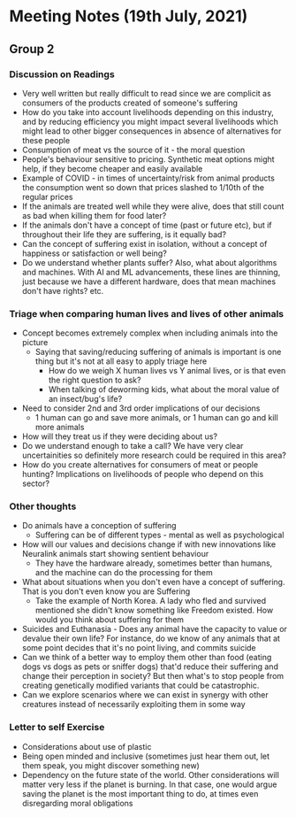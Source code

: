 # Meeting Notes (19th July, 2021)

## Group 2

### Discussion on Readings

* Very well written but really difficult to read since we are complicit as consumers of the products created of someone's suffering
* How do you take into account livelihoods depending on this industry, and by reducing efficiency you might impact several livelihoods which might lead to other bigger consequences in absence of alternatives for these people
* Consumption of meat vs the source of it - the moral question
* People's behaviour sensitive to pricing. Synthetic meat options might help, if they become cheaper and easily available
* Example of COVID - in times of uncertainty/risk from animal products the consumption went so down that prices slashed to 1/10th of the regular prices
* If the animals are treated well while they were alive, does that still count as bad when killing them for food later?
* If the animals don't have a concept of time (past or future etc), but if throughout their life they are suffering, is it equally bad?
* Can the concept of suffering exist in isolation, without a concept of happiness or satisfaction or well being?
* Do we understand whether plants suffer? Also, what about algorithms and machines. With AI and ML advancements, these lines are thinning, just because we have a different hardware, does that mean machines don't have rights? etc.

### Triage when comparing human lives and lives of other animals

* Concept becomes extremely complex when including animals into the picture
  * Saying that saving/reducing suffering of animals is important is one thing but it's not at all easy to apply triage here
    * How do we weigh X human lives vs Y animal lives, or is that even the right question to ask?
    * When talking of deworming kids, what about the moral value of an insect/bug's life?
* Need to consider 2nd and 3rd order implications of our decisions
  * 1 human can go and save more animals, or 1 human can go and kill more animals
* How will they treat us if they were deciding about us?
* Do we understand enough to take a call? We have very clear uncertainities so definitely more research could be required in this area?
* How do you create alternatives for consumers of meat or people hunting? Implications on livelihoods of people who depend on this sector?

### Other thoughts

* Do animals have a conception of suffering
  * Suffering can be of different types - mental as well as psychological
* How will our values and decisions change if with new innovations like Neuralink animals start showing sentient behaviour
  * They have the hardware already, sometimes better than humans, and the machine can do the processing for them
* What about situations when you don't even have a concept of suffering. That is you don't even know you are Suffering
  * Take the example of North Korea. A lady who fled and survived mentioned she didn't know something like Freedom existed. How would you think about suffering for them
* Suicides and Euthanasia - Does any animal have the capacity to value or devalue their own life? For instance, do we know of any animals that at some point decides that it's no point living, and commits suicide
* Can we think of a better way to employ them other than food (eating dogs vs dogs as pets or sniffer dogs) that'd reduce their suffering and change their perception in society? But then what's to stop people from creating genetically modified variants that could be catastrophic.
* Can we explore scenarios where we can exist in synergy with other creatures instead of necessarily exploiting them in some way

### Letter to self Exercise

* Considerations about use of plastic
* Being open minded and inclusive (sometimes just hear them out, let them speak, you might discover something new)
* Dependency on the future state of the world. Other considerations will matter very less if the planet is burning. In that case, one would argue saving the planet is the most important thing to do, at times even disregarding moral obligations
